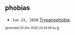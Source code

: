 ## phobias


* <code>Jun 21, 2020</code> [Trypanophobia](2020-06-21T19-08-02-trypanophobia.md)

<sup><sub>generated 20 Dec 2020 23:24:49 by <a href='https://github.com/senorprogrammer/til'>til</a></sub></sup>

